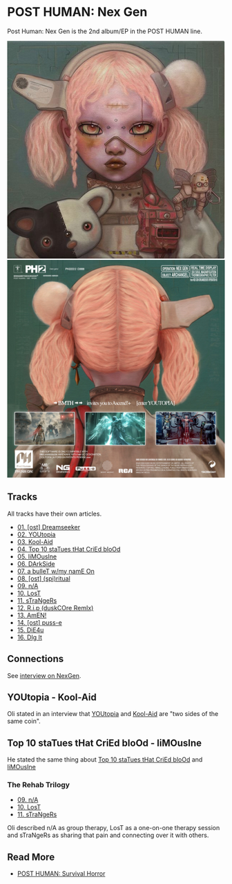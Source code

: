 # POST HUMAN: Nex Gen 

Post Human: Nex Gen is the 2nd album/EP in the POST HUMAN line. 

![album_cover.png](../../Resources/album_cover.png)
![nexgen_album2.jpg](../../Resources/nexgen_album2.jpg)

## Tracks

All tracks have their own articles.

- [01. [ost] Dreamseeker](song-dreamseeker)
- [02. YOUtopia](song-youtopia)
- [03. Kool-Aid](song-koolaid)
- [04. Top 10 staTues tHat CriEd bloOd](song-top10)
- [05. liMOusIne](song-limousine)
- [06. DArkSide](song-darkside)
- [07. a bulleT w/my namE On](song-abwmno)
- [08. [ost] (spi)ritual](song-spiritual)
- [09. n/A](song-na)
- [10. LosT](song-lost)
- [11. sTraNgeRs](song-strangers)
- [12. R.i.p (duskCOre RemIx)](song-rip)
- [13. AmEN!](song-amen)
- [14. [ost] puss-e](song-pusse)
- [15. DiE4u](song-die4u)
- [16. DIg It](song-digit)

## Connections

See [interview on NexGen](https://www.youtube.com/watch?v=wLAoyZ4geIA).

## YOUtopia - Kool-Aid

Oli stated in an interview that [YOUtopia](song-youtopia) and [Kool-Aid](song-koolaid) are 
"two sides of the same coin".

## Top 10 staTues tHat CriEd bloOd - liMOusIne

He stated the same thing about [Top 10 staTues tHat CriEd bloOd](song-top10) and 
[liMOusIne](song-limousine)

### The Rehab Trilogy

- [09. n/A](song-na)
- [10. LosT](song-lost)
- [11. sTraNgeRs](song-strangers)

Oli described n/A as group therapy, LosT as a one-on-one therapy session and sTraNgeRs as sharing that pain and 
connecting over it with others.

## Read More

- [POST HUMAN: Survival Horror](ph-survival-horror)